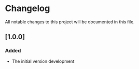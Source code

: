 # Changelog
All notable changes to this project will be documented in this file.

## [1.0.0]

### Added
- The initial version development